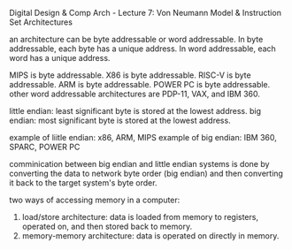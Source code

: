 Digital Design & Comp Arch - Lecture 7: Von Neumann Model & Instruction Set Architectures

an architecture can be byte addressable or word addressable. In byte addressable, each byte has a unique address. In word addressable, each word has a unique address.  


MIPS is byte addressable.
X86 is byte addressable.
RISC-V is byte addressable.
ARM is byte addressable.
POWER PC is byte addressable.
other word addressable architectures are PDP-11, VAX, and IBM 360.

little endian: least significant byte is stored at the lowest address.
big endian: most significant byte is stored at the lowest address.

example of liitle endian: x86, ARM, MIPS
example of big endian: IBM 360, SPARC, POWER PC

comminication between big endian and little endian systems is done by converting the data to network byte order (big endian) and then converting it back to the target system's byte order.

two ways of accessing memory in a computer:
1. load/store architecture: data is loaded from memory to registers, operated on, and then stored back to memory.
2. memory-memory architecture: data is operated on directly in memory.
